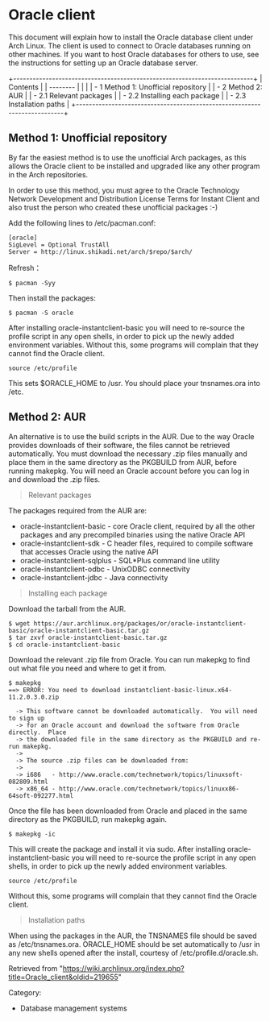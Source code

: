 Oracle client
=============

This document will explain how to install the Oracle database client
under Arch Linux. The client is used to connect to Oracle databases
running on other machines. If you want to host Oracle databases for
others to use, see the instructions for setting up an Oracle database
server.

+--------------------------------------------------------------------------+
| Contents                                                                 |
| --------                                                                 |
|                                                                          |
| -   1 Method 1: Unofficial repository                                    |
| -   2 Method 2: AUR                                                      |
|     -   2.1 Relevant packages                                            |
|     -   2.2 Installing each package                                      |
|     -   2.3 Installation paths                                           |
+--------------------------------------------------------------------------+

Method 1: Unofficial repository
-------------------------------

By far the easiest method is to use the unofficial Arch packages, as
this allows the Oracle client to be installed and upgraded like any
other program in the Arch repositories.

In order to use this method, you must agree to the Oracle Technology
Network Development and Distribution License Terms for Instant Client
and also trust the person who created these unofficial packages :-)

Add the following lines to /etc/pacman.conf:

    [oracle]
    SigLevel = Optional TrustAll
    Server = http://linux.shikadi.net/arch/$repo/$arch/

Refresh：

    $ pacman -Syy

Then install the packages:

    $ pacman -S oracle

After installing oracle-instantclient-basic you will need to re-source
the profile script in any open shells, in order to pick up the newly
added environment variables. Without this, some programs will complain
that they cannot find the Oracle client.

    source /etc/profile

This sets $ORACLE_HOME to /usr. You should place your tnsnames.ora into
/etc.

Method 2: AUR
-------------

An alternative is to use the build scripts in the AUR. Due to the way
Oracle provides downloads of their software, the files cannot be
retrieved automatically. You must download the necessary .zip files
manually and place them in the same directory as the PKGBUILD from AUR,
before running makepkg. You will need an Oracle account before you can
log in and download the .zip files.

> Relevant packages

The packages required from the AUR are:

-   oracle-instantclient-basic - core Oracle client, required by all the
    other packages and any precompiled binaries using the native Oracle
    API
-   oracle-instantclient-sdk - C header files, required to compile
    software that accesses Oracle using the native API
-   oracle-instantclient-sqlplus - SQL*Plus command line utility
-   oracle-instantclient-odbc - UnixODBC connectivity
-   oracle-instantclient-jdbc - Java connectivity

> Installing each package

Download the tarball from the AUR.

    $ wget https://aur.archlinux.org/packages/or/oracle-instantclient-basic/oracle-instantclient-basic.tar.gz
    $ tar zxvf oracle-instantclient-basic.tar.gz
    $ cd oracle-instantclient-basic

Download the relevant .zip file from Oracle. You can run makepkg to find
out what file you need and where to get it from.

    $ makepkg
    ==> ERROR: You need to download instantclient-basic-linux.x64-11.2.0.3.0.zip

      -> This software cannot be downloaded automatically.  You will need to sign up
      -> for an Oracle account and download the software from Oracle directly.  Place
      -> the downloaded file in the same directory as the PKGBUILD and re-run makepkg.
      -> 
      -> The source .zip files can be downloaded from:
      -> 
      -> i686   - http://www.oracle.com/technetwork/topics/linuxsoft-082809.html
      -> x86_64 - http://www.oracle.com/technetwork/topics/linuxx86-64soft-092277.html

Once the file has been downloaded from Oracle and placed in the same
directory as the PKGBUILD, run makepkg again.

    $ makepkg -ic

This will create the package and install it via sudo. After installing
oracle-instantclient-basic you will need to re-source the profile script
in any open shells, in order to pick up the newly added environment
variables.

    source /etc/profile

Without this, some programs will complain that they cannot find the
Oracle client.

> Installation paths

When using the packages in the AUR, the TNSNAMES file should be saved as
/etc/tnsnames.ora. ORACLE_HOME should be set automatically to /usr in
any new shells opened after the install, courtesy of
/etc/profile.d/oracle.sh.

Retrieved from
"https://wiki.archlinux.org/index.php?title=Oracle_client&oldid=219655"

Category:

-   Database management systems
